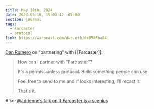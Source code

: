 ```yaml
---
title: May 18th, 2024
date: 2024-05-18, 15:03:42 -07:00
section: journal
tags:
  - Farcaster
  - protocol
link: https://warpcast.com/dwr.eth/0x0585ba84
---
```

[Dan Romero](https://warpcast.com/dwr.eth/0x0585ba84) on “partnering” with [[Farcaster]]:

> How can I partner with "Farcaster"?
> 
> It's a permissionless protocol. Build something people can use.
> 
> Feel free to send to me and if looks interesting, I'll recast it.
> 
> That's it.

Also: [@adrienne’s talk on if Farcaster is a scenius](https://docs.google.com/presentation/d/1wIlk4BLNTBGXLdkTgLA14dp96CmLxLZuW-E4i67JFLw/edit)